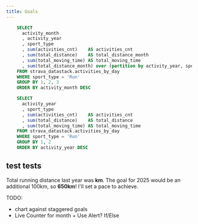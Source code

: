 ```yaml
---
title: Goals
---
```


```sql all_activities_by_month
    SELECT 
      activity_month
      , activity_year
      , sport_type
      , sum(activities_cnt)    AS activities_cnt
      , sum(total_distance)    AS total_distance_month
      , sum(total_moving_time) AS total_moving_time
      , sum(total_distance_month) over (partition by activity_year, sport_type) AS total_distance_year
    FROM strava_datastack.activities_by_day
    WHERE sport_type = 'Run'
    GROUP BY 1, 2, 3
    ORDER BY activity_month DESC
```
```sql all_activities_by_year
    SELECT 
      activity_year
      , sport_type
      , sum(activities_cnt)    AS activities_cnt
      , sum(total_distance)    AS total_distance
      , sum(total_moving_time) AS total_moving_time
    FROM strava_datastack.activities_by_day
    WHERE sport_type = 'Run'
    GROUP BY 1, 2
    ORDER BY activity_year DESC
```

<BigValue 
  data={all_activities_by_month}
  link=index
  value=total_distance_month
  sparkline=activity_month
  comparison=total_distance_month
  comparisonFmt=pct1
  comparisonTitle="vs. Last Month"
/>

<BigValue 
  data={all_activities_by_year}
  value=total_distance
  sparkline=activity_year
  comparison=total_distance
  comparisonFmt=pct
  comparisonTitle="vs. Last Year"
/> 

## test tests
[//]: # (TODO: Fix comparison for BigValues)
Total running distance last year was <b><Value 
    data={all_activities_by_year}
    column=total_distance 
    row=0
    color="#85BB65"
/>km</b>. The goal for 2025 would be an additional 100km, so <b>650km</b>! I'll set a pace to achieve.

TODO:
- chart against staggered goals
- Live Counter for month  + Use Alert? If/Else